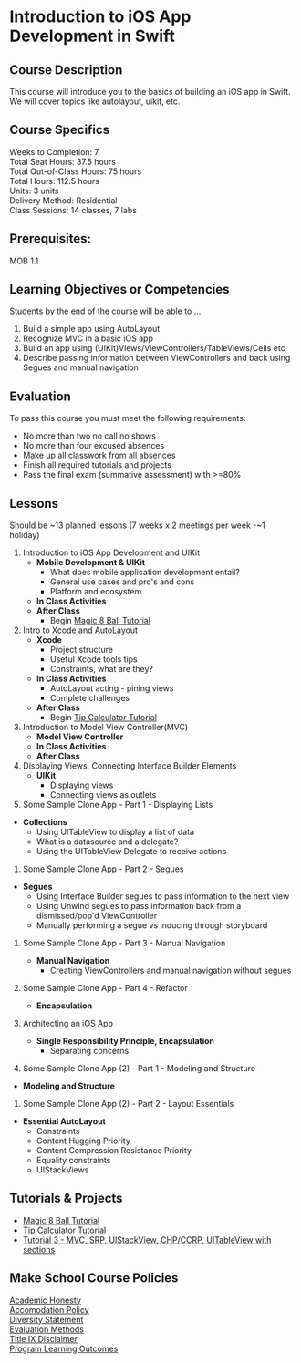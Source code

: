 # Introduction to iOS App Development in Swift

## Course Description

This course will introduce you to the basics of building an iOS app in Swift. We will cover topics like autolayout, uikit, etc.

## Course Specifics

Weeks to Completion:  7 <br>
Total Seat Hours:  37.5 hours <br>
Total Out-of-Class Hours: 75 hours <br>
Total Hours: 112.5 hours <br>
Units:  3 units <br>
Delivery Method:  Residential <br>
Class Sessions:  14 classes, 7 labs

## Prerequisites:  

MOB 1.1 <br>

## Learning Objectives or Competencies

Students by the end of the course will be able to ...

1. Build a simple app using AutoLayout
1. Recognize MVC in a basic iOS app
1. Build an app using (UIKit)Views/ViewControllers/TableViews/Cells etc
1. Describe passing information between ViewControllers and back using Segues and manual navigation

## Evaluation

To pass this course you must meet the following requirements:

- No more than two no call no shows
- No more than four excused absences
- Make up all classwork from all absences
- Finish all required tutorials and projects
- Pass the final exam (summative assessment) with >=80%

## Lessons

Should be ~13 planned lessons (7 weeks x 2 meetings per week -~1 holiday)

1. Introduction to iOS App Development and UIKit
    - **Mobile Development & UIKit**
      - What does mobile application development entail?
      - General use cases and pro's and cons
      - Platform and ecosystem
    - **In Class Activities**
    - **After Class**
      - Begin [Magic 8 Ball Tutorial](https://www.makeschool.com/online-courses/tutorials/learn-how-to-build-apps-magic-8-ball/intro-magic8)
1. Intro to Xcode and AutoLayout
    - **Xcode**
      - Project structure
      - Useful Xcode tools tips
      - Constraints, what are they?
    - **In Class Activities**
      - AutoLayout acting - pining views
      - Complete challenges
    - **After Class**
      - Begin [Tip Calculator Tutorial](https://www.makeschool.com/online-courses/tutorials/build-a-tip-calculator-in-swift-4/intro-tip-calculator)
1. Introduction to Model View Controller(MVC)
    - **Model View Controller**
    - **In Class Activities**
    - **After Class**
1. Displaying Views, Connecting Interface Builder Elements
    - **UIKit**
      - Displaying views
      - Connecting views as outlets
1. Some Sample Clone App - Part 1 - Displaying Lists
  - **Collections**
    - Using UITableView to display a list of data
    - What is a datasource and a delegate?
    - Using the UITableView Delegate to receive actions
1. Some Sample Clone App - Part 2 - Segues
  - **Segues**
    - Using Interface Builder segues to pass information to the next view
    - Using Unwind segues to pass information back from a dismissed/pop'd ViewController
    - Manually performing a segue vs inducing through storyboard
1. Some Sample Clone App - Part 3 - Manual Navigation
    - **Manual Navigation**
      - Creating ViewControllers and manual navigation without segues
1. Some Sample Clone App - Part 4 - Refactor
    - **Encapsulation**
1. Architecting an iOS App
    - **Single Responsibility Principle, Encapsulation**
      - Separating concerns

1. Some Sample Clone App (2) - Part 1 - Modeling and Structure
  - **Modeling and Structure**

1. Some Sample Clone App (2) - Part 2 - Layout Essentials
  - **Essential AutoLayout**
    - Constraints
    - Content Hugging Priority
    - Content Compression Resistance Priority
    - Equality constraints
    - UIStackViews

## Tutorials & Projects

- [Magic 8 Ball Tutorial](https://www.makeschool.com/online-courses/tutorials/learn-how-to-build-apps-magic-8-ball/intro-magic8)
- [Tip Calculator Tutorial](https://www.makeschool.com/online-courses/tutorials/build-a-tip-calculator-in-swift-4/intro-tip-calculator)
- [Tutorial 3 - MVC, SRP, UIStackView, CHP/CCRP, UITableView with sections]()


## Make School Course Policies

[Academic Honesty](https://github.com/Product-College-Courses/Common-Syllabus-Sections/blob/master/Academic-Honesty-and-Plagiarism.md)<br>
[Accomodation Policy](https://github.com/Product-College-Courses/Common-Syllabus-Sections/blob/master/Accommodation-Policy.md)<br>
[Diversity Statement](https://github.com/Product-College-Courses/Common-Syllabus-Sections/blob/master/Diversity-Statement.md)<br>
[Evaluation Methods](https://github.com/Product-College-Courses/Common-Syllabus-Sections/blob/master/Evaluation-Methods.md)
<br>
[Title IX Disclaimer](https://github.com/Product-College-Courses/Common-Syllabus-Sections/blob/master/Evaluations-Title-X-Disclaimer.md)<br>
[Program Learning Outcomes](https://github.com/Product-College-Courses/Common-Syllabus-Sections/blob/master/Program-Learning-Outcomes.md)

